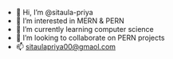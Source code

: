 - 👋 Hi, I’m @sitaula-priya
- 👀 I’m interested in MERN & PERN
- 🌱 I’m currently learning computer science
- 💞️ I’m looking to collaborate on PERN projects
- 📫 sitaulapriya00@gmaol.com

